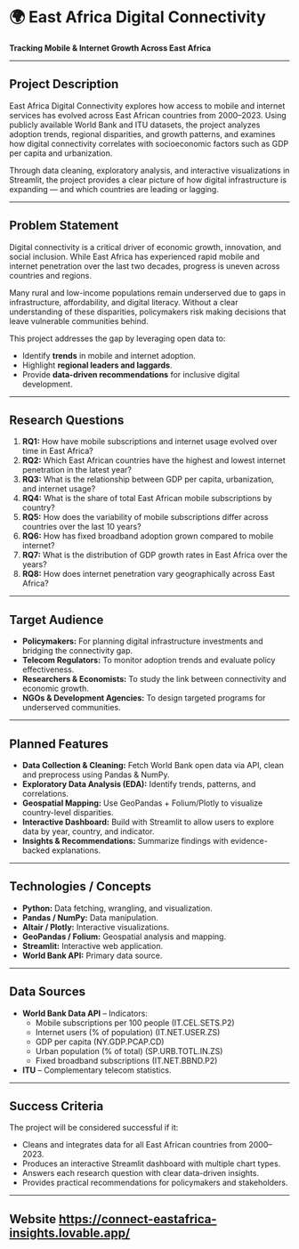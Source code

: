 # 🌍 East Africa Digital Connectivity
**Tracking Mobile & Internet Growth Across East Africa**

---

## Project Description
East Africa Digital Connectivity explores how access to mobile and internet services has evolved across East African countries from 2000–2023. Using publicly available World Bank and ITU datasets, the project analyzes adoption trends, regional disparities, and growth patterns, and examines how digital connectivity correlates with socioeconomic factors such as GDP per capita and urbanization.

Through data cleaning, exploratory analysis, and interactive visualizations in Streamlit, the project provides a clear picture of how digital infrastructure is expanding — and which countries are leading or lagging.

---

## Problem Statement
Digital connectivity is a critical driver of economic growth, innovation, and social inclusion. While East Africa has experienced rapid mobile and internet penetration over the last two decades, progress is uneven across countries and regions.

Many rural and low-income populations remain underserved due to gaps in infrastructure, affordability, and digital literacy. Without a clear understanding of these disparities, policymakers risk making decisions that leave vulnerable communities behind.

This project addresses the gap by leveraging open data to:
- Identify **trends** in mobile and internet adoption.
- Highlight **regional leaders and laggards**.
- Provide **data-driven recommendations** for inclusive digital development.

---

## Research Questions
1. **RQ1:** How have mobile subscriptions and internet usage evolved over time in East Africa?
2. **RQ2:** Which East African countries have the highest and lowest internet penetration in the latest year?
3. **RQ3:** What is the relationship between GDP per capita, urbanization, and internet usage?
4. **RQ4:** What is the share of total East African mobile subscriptions by country?
5. **RQ5:** How does the variability of mobile subscriptions differ across countries over the last 10 years?
6. **RQ6:** How has fixed broadband adoption grown compared to mobile internet?
7. **RQ7:** What is the distribution of GDP growth rates in East Africa over the years?
8. **RQ8:** How does internet penetration vary geographically across East Africa?
---

## Target Audience
- **Policymakers:** For planning digital infrastructure investments and bridging the connectivity gap.
- **Telecom Regulators:** To monitor adoption trends and evaluate policy effectiveness.
- **Researchers & Economists:** To study the link between connectivity and economic growth.
- **NGOs & Development Agencies:** To design targeted programs for underserved communities.

---

## Planned Features
- **Data Collection & Cleaning:** Fetch World Bank open data via API, clean and preprocess using Pandas & NumPy.
- **Exploratory Data Analysis (EDA):** Identify trends, patterns, and correlations.
- **Geospatial Mapping:** Use GeoPandas + Folium/Plotly to visualize country-level disparities.
- **Interactive Dashboard:** Build with Streamlit to allow users to explore data by year, country, and indicator.
- **Insights & Recommendations:** Summarize findings with evidence-backed explanations.

---

## Technologies / Concepts
- **Python:** Data fetching, wrangling, and visualization.
- **Pandas / NumPy:** Data manipulation.
- **Altair / Plotly:** Interactive visualizations.
- **GeoPandas / Folium:** Geospatial analysis and mapping.
- **Streamlit:** Interactive web application.
- **World Bank API:** Primary data source.

---

## Data Sources
- **World Bank Data API** – Indicators:
  - Mobile subscriptions per 100 people (IT.CEL.SETS.P2)
  - Internet users (% of population) (IT.NET.USER.ZS)
  - GDP per capita (NY.GDP.PCAP.CD)
  - Urban population (% of total) (SP.URB.TOTL.IN.ZS)
  - Fixed broadband subscriptions (IT.NET.BBND.P2)
- **ITU** – Complementary telecom statistics.

---

## Success Criteria
The project will be considered successful if it:
- Cleans and integrates data for all East African countries from 2000–2023.
- Produces an interactive Streamlit dashboard with multiple chart types.
- Answers each research question with clear data-driven insights.
- Provides practical recommendations for policymakers and stakeholders.

---
## Website   https://connect-eastafrica-insights.lovable.app/
